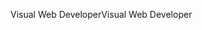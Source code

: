 <span data-ttu-id="d2027-101">Visual Web Developer</span><span class="sxs-lookup"><span data-stu-id="d2027-101">Visual Web Developer</span></span>